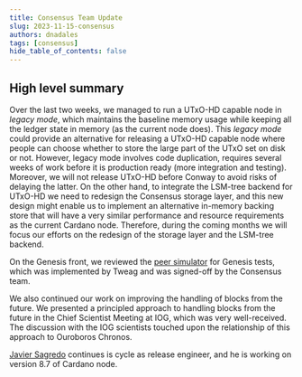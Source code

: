 ```yaml
---
title: Consensus Team Update
slug: 2023-11-15-consensus
authors: dnadales
tags: [consensus]
hide_table_of_contents: false
---
```


## High level summary

Over the last two weeks, we managed to run a UTxO-HD capable node in _legacy mode_, which maintains the baseline memory usage while keeping all the ledger state in memory (as the current node does).
This _legacy mode_ could provide an alternative for releasing a UTxO-HD capable node where people can choose whether to store the large part of the UTxO set on disk or not.
However, legacy mode involves code duplication, requires several weeks of work before it is production ready (more integration and testing). Moreover, we will not release UTxO-HD before Conway to avoid risks of delaying the latter.
On the other hand, to integrate the LSM-tree backend for UTxO-HD we need to redesign the Consensus storage layer, and this new design might enable us to implement an alternative in-memory backing store that will have a very similar performance and resource requirements as the current Cardano node.
Therefore, during the coming months we will focus our efforts on the redesign of the storage layer and the LSM-tree backend.

On the Genesis front, we reviewed the [peer simulator](https://github.com/input-output-hk/ouroboros-consensus/pull/434) for Genesis tests, which was implemented by Tweag and was signed-off by the Consensus team.

We also continued our work on improving the handling of blocks from the future. We presented a principled approach to handling blocks from the future in the Chief Scientist Meeting at IOG, which was very well-received. The discussion with the IOG scientists touched upon the relationship of this approach to Ouroboros Chronos.

[Javier Sagredo](https://github.com/jasagredo) continues is cycle as release engineer, and he is working on version 8.7 of Cardano node.
